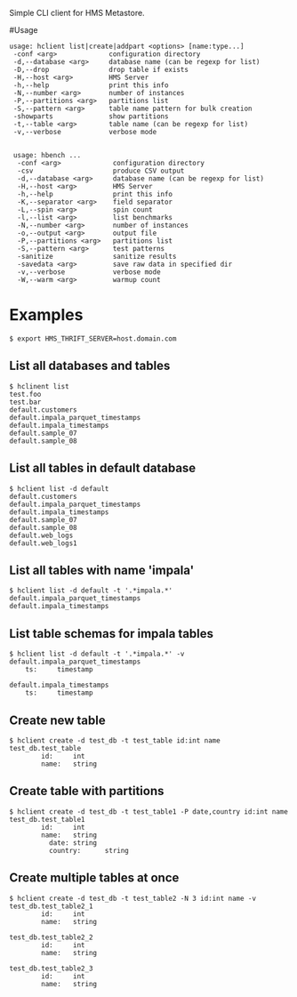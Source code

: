 Simple CLI client for HMS Metastore.

#Usage

    usage: hclient list|create|addpart <options> [name:type...]
     -conf <arg>             configuration directory
     -d,--database <arg>     database name (can be regexp for list)
     -D,--drop               drop table if exists
     -H,--host <arg>         HMS Server
     -h,--help               print this info
     -N,--number <arg>       number of instances
     -P,--partitions <arg>   partitions list
     -S,--pattern <arg>      table name pattern for bulk creation
     -showparts              show partitions
     -t,--table <arg>        table name (can be regexp for list)
     -v,--verbose            verbose mode


     usage: hbench ...
      -conf <arg>             configuration directory
      -csv                    produce CSV output
      -d,--database <arg>     database name (can be regexp for list)
      -H,--host <arg>         HMS Server
      -h,--help               print this info
      -K,--separator <arg>    field separator
      -L,--spin <arg>         spin count
      -l,--list <arg>         list benchmarks
      -N,--number <arg>       number of instances
      -o,--output <arg>       output file
      -P,--partitions <arg>   partitions list
      -S,--pattern <arg>      test patterns
      -sanitize               sanitize results
      -savedata <arg>         save raw data in specified dir
      -v,--verbose            verbose mode
      -W,--warm <arg>         warmup count

     

# Examples

    $ export HMS_THRIFT_SERVER=host.domain.com
    
## List all databases and tables

    $ hclinent list
    test.foo
    test.bar
    default.customers
    default.impala_parquet_timestamps
    default.impala_timestamps
    default.sample_07
    default.sample_08
    
## List all tables in default database

    $ hclient list -d default
    default.customers
    default.impala_parquet_timestamps
    default.impala_timestamps
    default.sample_07
    default.sample_08
    default.web_logs
    default.web_logs1
    
## List all tables with name 'impala'

    $ hclient list -d default -t '.*impala.*'
    default.impala_parquet_timestamps
    default.impala_timestamps

## List table schemas for impala tables

    $ hclient list -d default -t '.*impala.*' -v
    default.impala_parquet_timestamps
        ts:     timestamp

    default.impala_timestamps
        ts:     timestamp

## Create new table

    $ hclient create -d test_db -t test_table id:int name
    test_db.test_table
            id:     int
            name:   string

## Create table with partitions

    $ hclient create -d test_db -t test_table1 -P date,country id:int name 
    test_db.test_table1
            id:     int
            name:   string
              date: string
              country:      string

## Create multiple tables at once
    $ hclient create -d test_db -t test_table2 -N 3 id:int name -v
    test_db.test_table2_1
            id:     int
            name:   string
    
    test_db.test_table2_2
            id:     int
            name:   string
    
    test_db.test_table2_3
            id:     int
            name:   string
